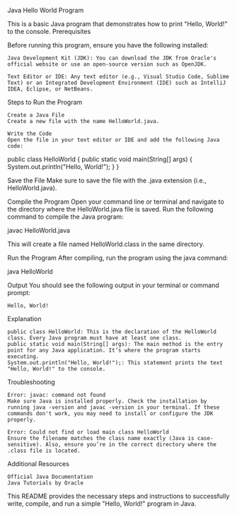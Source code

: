 Java Hello World Program

This is a basic Java program that demonstrates how to print "Hello, World!" to the console.
Prerequisites

Before running this program, ensure you have the following installed:

    Java Development Kit (JDK): You can download the JDK from Oracle's official website or use an open-source version such as OpenJDK.

    Text Editor or IDE: Any text editor (e.g., Visual Studio Code, Sublime Text) or an Integrated Development Environment (IDE) such as IntelliJ IDEA, Eclipse, or NetBeans.

Steps to Run the Program

    Create a Java File
    Create a new file with the name HelloWorld.java.

    Write the Code
    Open the file in your text editor or IDE and add the following Java code:

public class HelloWorld {
    public static void main(String[] args) {
        System.out.println("Hello, World!");
    }
}

Save the File
Make sure to save the file with the .java extension (i.e., HelloWorld.java).

Compile the Program
Open your command line or terminal and navigate to the directory where the HelloWorld.java file is saved. Run the following command to compile the Java program:

javac HelloWorld.java

This will create a file named HelloWorld.class in the same directory.

Run the Program
After compiling, run the program using the java command:

java HelloWorld

Output
You should see the following output in your terminal or command prompt:

    Hello, World!

Explanation

    public class HelloWorld: This is the declaration of the HelloWorld class. Every Java program must have at least one class.
    public static void main(String[] args): The main method is the entry point for any Java application. It’s where the program starts executing.
    System.out.println("Hello, World!");: This statement prints the text "Hello, World!" to the console.

Troubleshooting

    Error: javac: command not found
    Make sure Java is installed properly. Check the installation by running java -version and javac -version in your terminal. If these commands don't work, you may need to install or configure the JDK properly.

    Error: Could not find or load main class HelloWorld
    Ensure the filename matches the class name exactly (Java is case-sensitive). Also, ensure you’re in the correct directory where the .class file is located.

Additional Resources

    Official Java Documentation
    Java Tutorials by Oracle

This README provides the necessary steps and instructions to successfully write, compile, and run a simple "Hello, World!" program in Java.

 

